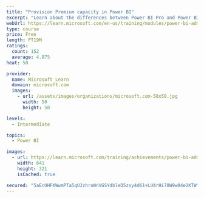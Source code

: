 ```yaml
---
title: "Provision Premium capacity in Power BI"
excerpt: "Learn about the differences between Power BI Pro and Power BI Premium, and how Power BI Premium manages capacity resources."
webUrl: https://learn.microsoft.com/en-us/training/modules/power-bi-admin-premium/
type: course
price: Free
length: PT19M
ratings:
  count: 152
  average: 4.875
heat: 50

provider:
  name: Microsoft Learn
  domain: microsoft.com
  images:
    - url: /assets/images/organizations/microsoft.com-50x50.jpg
      width: 50
      height: 50

levels:
  - Intermediate

topics:
  - Power BI

images:
  - url: https://learn.microsoft.com/training/achievements/power-bi-admin-premium-social.png
    width: 641
    height: 321
    isCached: true

secured: "5aEcUHFKWwmPTa5qUJzhroWnVGSYdbleD5zsy4d61+LU4rHi78W9w04e2KTWfYgC/HGb6CbYk+81wGqlKeUWm7kRPmzsf1Lb1z5JS/oc/O3nwdOeJhGr/4iZtMjc61mrci4U1+t0MU81Ynq3az/h417UumjRDVC20PygBm7gn4eqXsEozxbH6MY0YnTBNUInWuQrGIHmFrBScfGcn5fCi1E8k9Imy2WFxYzUIARTfFCE6yaLVLK3FAuHg+5RHbDN7wigFlQmhAywKcZJMOHLlyt8wxBNCv+kpL1WglfVqpe6X/z0alGQIC/u+axLsireOOSt91RapoyvXssFTPVzOpY51t4K8IF2QeuK2przNxkdUvFNMHxIBv9uT4f0Rc6GIQxngSRnNxvo5o+xZJLuY7m1Xp0zMmfsQ3ELRzZinwc=;sBNKLAqjpUhupN1IXZwifA=="
---
```


